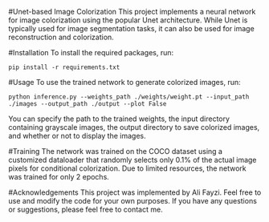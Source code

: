 #Unet-based Image Colorization
This project implements a neural network for image colorization using the popular Unet architecture. While Unet is typically used for image segmentation tasks, it can also be used for image reconstruction and colorization.

#Installation
To install the required packages, run:
```
pip install -r requirements.txt
```
#Usage
To use the trained network to generate colorized images, run:
```
python inference.py --weights_path ./weights/weight.pt --input_path ./images --output_path ./output --plot False
```
You can specify the path to the trained weights, the input directory containing grayscale images, the output directory to save colorized images, and whether or not to display the images.

#Training
The network was trained on the COCO dataset using a customized dataloader that randomly selects only 0.1% of the actual image pixels for conditional colorization. Due to limited resources, the network was trained for only 2 epochs.

#Acknowledgements
This project was implemented by Ali Fayzi. Feel free to use and modify the code for your own purposes. If you have any questions or suggestions, please feel free to contact me.
